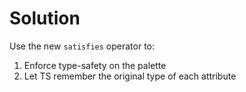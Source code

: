 # Solution

Use the new `satisfies` operator to:

1. Enforce type-safety on the palette
2. Let TS remember the original type of each attribute

